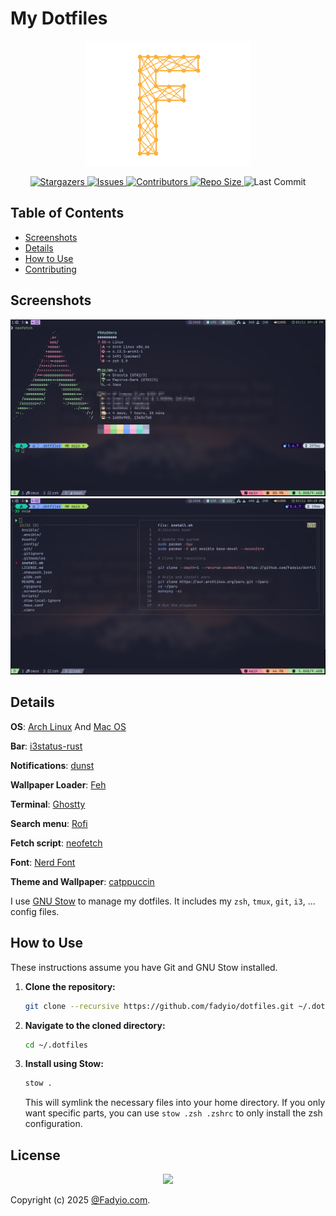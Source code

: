 # My Dotfiles

<div align="center">
  <img alt="Logo" src="https://github.com/Fadyio/Fadyio.com/blob/main/public/static/logo.svg" height="200"/>
</div>

<p align="center">
  <a href="https://github.com/Fadyio/dotfiles/stargazers">
    <img
      alt="Stargazers"
      src="https://img.shields.io/github/stars/Fadyio/dotfiles?style=for-the-badge&logo=starship&color=c678dd&logoColor=d9e0ee&labelColor=282a36"
    />
  </a>
  <a href="https://github.com/Fadyio/dotfiles/issues">
    <img
      alt="Issues"
      src="https://img.shields.io/github/issues/Fadyio/dotfiles?style=for-the-badge&logo=gitbook&color=f0c062&logoColor=d9e0ee&labelColor=282a36"
    />
  </a>
  <a href="https://github.com/Fadyio/dotfiles/contributors">
    <img
      alt="Contributors"
      src="https://img.shields.io/github/contributors/Fadyio/dotfiles?style=for-the-badge&logo=opensourceinitiative&color=abcf84&logoColor=d9e0ee&labelColor=282a36"
    />
  </a>
    <a href="https://github.com/Fadyio/dotfiles">
    <img src="https://img.shields.io/github/repo-size/Fadyio/dotfiles?color=%23DDB6F2&label=SIZE&logo=codesandbox&style=for-the-badge&logoColor=D9E0EE&labelColor=302D41" alt="Repo Size">
  </a>

  <img src="https://img.shields.io/github/last-commit/Fadyio/dotfiles?&style=for-the-badge&color=C9CBFF&logoColor=D9E0EE&labelColor=302D41" alt="Last Commit">
</p>

## Table of Contents

* [Screenshots](#screenshots)
* [Details](#details)
* [How to Use](#how-to-use)
* [Contributing](#contributing)


## Screenshots

![Arch](/Assets/Arch1.png)
![Arch](/Assets/Arch2.png)

## Details

**OS**: [Arch Linux](https://archlinux.org) And [Mac OS](https://www.apple.com/uk/macos/macos-sequoia)

**Bar**: [i3status-rust](https://github.com/greshake/i3status-rust)

**Notifications**: [dunst](https://github.com/dunst-project/dunst)

**Wallpaper Loader**: [Feh](https://feh.finalrewind.org)

**Terminal**: [Ghostty](https://ghostty.org)

**Search menu**: [Rofi](https://github.com/davatorium/rofi)

**Fetch script**: [neofetch](https://github.com/dylanaraps/neofetch)

**Font**: [Nerd Font](https://www.nerdfonts.com/)

**Theme and Wallpaper**: [catppuccin](https://github.com/catppuccin/catppuccin)


I use [GNU Stow](https://www.gnu.org/software/stow/) to manage my dotfiles.  It includes my `zsh`, `tmux`, `git`, `i3`, ... config files.

## How to Use

These instructions assume you have Git and GNU Stow installed.

1. **Clone the repository:**
   ```bash
   git clone --recursive https://github.com/fadyio/dotfiles.git ~/.dotfiles
   ```

2. **Navigate to the cloned directory:**
   ```bash
   cd ~/.dotfiles
   ```

3. **Install using Stow:**
   ```bash
   stow .
   ```
   This will symlink the necessary files into your home directory.  If you only want specific parts, you can use `stow .zsh .zshrc` to only install the zsh configuration.


## License

<p align="center"><a href="https://github.com/fadyio/dotfiles/blob/main/LICENSE"><img src="https://img.shields.io/static/v1.svg?style=for-the-badge&label=License&message=MIT&logoColor=d9e0ee&colorA=363a4f&colorB=b7bdf8"/></a></p>

Copyright (c) 2025 [@Fadyio.com](https://fadyio.com).

